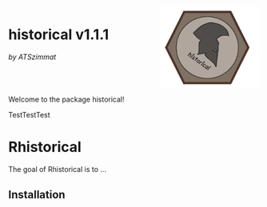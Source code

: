 <div style="overflow: hidden;">
  <img src="images/Logo_historical_end.jpg" width="200" style="float: right; margin-left: 20px;">
  <h1>historical v1.1.1</h1> <p><em>by ATSzimmat</em></p>
</div>

Welcome to the package historical!

TestTestTest
<!-- README.md is generated from README.Rmd. Please edit that file -->

# Rhistorical

<!-- badges: start -->

<!-- badges: end -->

The goal of Rhistorical is to …

## Installation



